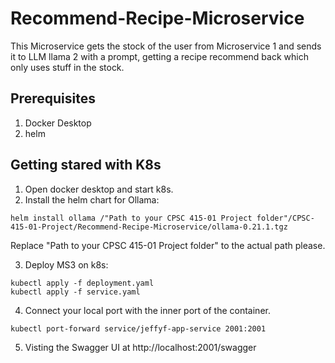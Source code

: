 # Recommend-Recipe-Microservice
This Microservice gets the stock of the user from Microservice 1 and sends it to LLM llama 2 with a prompt, getting a recipe recommend back which only uses stuff in the stock. 

## Prerequisites
1. Docker Desktop
2. helm

## Getting stared with K8s
1. Open docker desktop and start k8s.
2. Install the helm chart for Ollama:
```
helm install ollama /"Path to your CPSC 415-01 Project folder"/CPSC-415-01-Project/Recommend-Recipe-Microservice/ollama-0.21.1.tgz  
```  
Replace "Path to your CPSC 415-01 Project folder" to the actual path please.

3. Deploy MS3 on k8s:
```
kubectl apply -f deployment.yaml                          
kubectl apply -f service.yaml
```
4. Connect your local port with the inner port of the container.
```
kubectl port-forward service/jeffyf-app-service 2001:2001
``` 
5. Visting the Swagger UI at http://localhost:2001/swagger 
  
